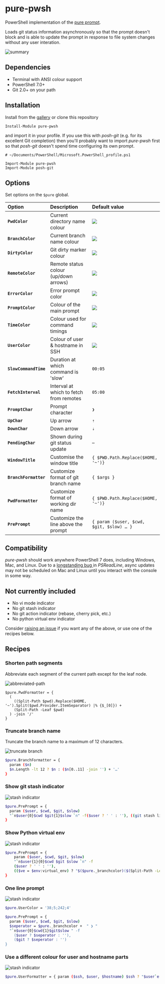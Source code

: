 # pure-pwsh

PowerShell implementation of the [pure prompt](https://github.com/sindresorhus/pure).

Loads git status information asynchronously so that the prompt doesn't block and is able to update the prompt in
response to file system changes without any user interation.

![summary](./examples/summary.svg)

## Dependencies

- Terminal with ANSI colour support
- PowerShell 7.0+
- Git 2.0+ on your path


## Installation

Install from the [gallery](https://www.powershellgallery.com/packages/pure-pwsh) or clone this repository

```shell
Install-Module pure-pwsh
```

and import it in your profile. If you use this with _posh-git_ (e.g. for its excellent Git completion) then you'll
probably want to import _pure-pwsh_ first so that _posh-git_ doesn't spend time configuring its own prompt.

```shell
# ~/Documents/PowerShell/Microsoft.PowerShell_profile.ps1

Import-Module pure-pwsh
Import-Module posh-git
```


## Options

Set options on the `$pure` global.

| Option                | Description                             | Default value                                      |
| :-------------------- | :-------------------------------------- | :------------------------------------------------- |
| **`PwdColor`**        | Current directory name colour           | <img src="https://placehold.it/18/0000aa?text=+"/> |
| **`BranchColor`**     | Current branch name colour              | <img src="https://placehold.it/18/6c6c6c?text=+"/> |
| **`DirtyColor`**      | Git dirty marker colour                 | <img src="https://placehold.it/18/ffafd7?text=+"/> |
| **`RemoteColor`**     | Remote status colour (up/down arrows)   | <img src="https://placehold.it/18/00aaaa?text=+"/> |
| **`ErrorColor`**      | Error prompt color                      | <img src="https://placehold.it/18/aa0000?text=+"/> |
| **`PromptColor`**     | Colour of the main prompt               | <img src="https://placehold.it/18/aa00aa?text=+"/> |
| **`TimeColor`**       | Colour used for command timings         | <img src="https://placehold.it/18/ffff00?text=+"/> |
| **`UserColor`**       | Colour of user & hostname in SSH        | <img src="https://placehold.it/18/6c6c6c?text=+"/> |
| **`SlowCommandTime`** | Duration at which command is 'slow'     | `00:05`                                            |
| **`FetchInterval`**   | Interval at which to fetch from remotes | `05:00`                                            |
| **`PromptChar`**      | Prompt character                        | `❯`                                                |
| **`UpChar`**          | Up arrow                                | `⇡`                                                |
| **`DownChar`**        | Down arrow                              | `⇣`                                                |
| **`PendingChar`**     | Shown during git status update          | `⋯`                                                |
| **`WindowTitle`**     | Customise the window title              | `{ $PWD.Path.Replace($HOME, '~')}`                 |
| **`BranchFormatter`** | Customize format of git branch name     | `{ $args }`                                        |
| **`PwdFormatter`**    | Customize format of working dir name    | `{ $PWD.Path.Replace($HOME, '~')}`                 |
| **`PrePrompt`**       | Customize the line above the prompt     | `{ param ($user, $cwd, $git, $slow) … }`           |

## Compatibility

_pure-pwsh_ should work anywhere PowerShell 7 does, including Windows, Mac, and Linux. Due to a [longstanding bug
](https://github.com/PowerShell/PSReadLine/issues/1092) in _PSReadLine_, async updates may not be scheduled on Mac and
Linux until you interact with the console in some way.


## Not currently included

- No vi mode indicator
- No git stash indicator
- No git action indicator (rebase, cherry pick, etc.)
- No python virtual env indicator

Consider [raising an issue](https://github.com/nickcox/pure-pwsh/issues/new) if you want any of the above, or use one
of the recipes below.


## Recipes

### Shorten path segments

Abbreviate each segment of the current path except for the leaf node.

![abbreviated-path](./examples/abbreviated-path.svg)

```
$pure.PwdFormatter = {
  (
    ((Split-Path $pwd).Replace($HOME, '~').Split($pwd.Provider.ItemSeparator) |% {$_[0]}) +
    (Split-Path -Leaf $pwd)
  ) -join '/'
}
```


### Truncate branch name

Truncate the branch name to a maximum of 12 characters.

![truncate branch](./examples/truncate-branch.svg)

```sh
$pure.BranchFormatter = {
  param ($n)
  $n.Length -lt 12 ? $n : ($n[0..11] -join '') + '…'
}
```


### Show git stash indicator

![stash indicator](./examples/stash-indicator.svg)

```sh
$pure.PrePrompt = {
  param ($user, $cwd, $git, $slow)
  "`n$user{0}$cwd $git{1}$slow `n" -f($user ? ' ' : ''), ((git stash list) ? ' ≡ ' : '')
}
```


### Show Python virtual env

![stash indicator](./examples/virtual-env.svg)

```sh
$pure.PrePrompt = {
    param ($user, $cwd, $git, $slow)
    "`n$user{1}{0}$cwd $git $slow `n" -f
    ($user ? ' ' : ''),
    (($ve = $env:virtual_env) ? "$($pure._branchcolor)($(Split-Path -Leaf $ve)) " : "" )
}
```

### One line prompt

![stash indicator](./examples/one-line.svg)

```sh
$pure.UserColor = '38;5;242;4'

$pure.PrePrompt = {
  param ($user, $cwd, $git, $slow)
  $seperator = $pure._branchcolor +  " ❯ "
  "`n$user{0}$cwd{1}$git$slow " -f
    ($user ? $seperator : ''),
    ($git ? $seperator : '')
}
```

### Use a different colour for user and hostname parts

![stash indicator](./examples/user-host.svg)

```sh
$pure.UserFormatter = { param ($ssh, $user, $hostname) $ssh ? "$user`e[32m@$hostname" : '' }
```
